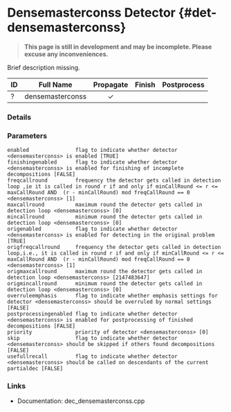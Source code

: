 # Densemasterconss Detector {#det-densemasterconss}
> **This page is still in development and may be incomplete. Please excuse any inconveniences.**

Brief description missing.

| ID |          Full Name          | Propagate | Finish | Postprocess |
|----|-----------------------------|:---------:|:------:|:-----------:|
| ?  | densemasterconss            | ✓ |   |   |


### Details

### Parameters

    enabled               flag to indicate whether detector <densemasterconss> is enabled [TRUE]
    finishingenabled      flag to indicate whether detector <densemasterconss> is enabled for finishing of incomplete decompositions [FALSE]
    freqcallround         frequency the detector gets called in detection loop ,ie it is called in round r if and only if minCallRound <= r <= maxCallRound AND  (r - minCallRound) mod freqCallRound == 0 <densemasterconss> [1]
    maxcallround          maximum round the detector gets called in detection loop <densemasterconss> [0]
    mincallround          minimum round the detector gets called in detection loop <densemasterconss> [0]
    origenabled           flag to indicate whether detector <densemasterconss> is enabled for detecting in the original problem [TRUE]
    origfreqcallround     frequency the detector gets called in detection loop,i.e., it is called in round r if and only if minCallRound <= r <= maxCallRound AND  (r - minCallRound) mod freqCallRound == 0 <densemasterconss> [1]
    origmaxcallround      maximum round the detector gets called in detection loop <densemasterconss> [2147483647]
    origmincallround      minimum round the detector gets called in detection loop <densemasterconss> [0]
    overruleemphasis      flag to indicate whether emphasis settings for detector <densemasterconss> should be overruled by normal settings [FALSE]
    postprocessingenabled flag to indicate whether detector <densemasterconss> is enabled for postprocessing of finished decompositions [FALSE]
    priority              priority of detector <densemasterconss> [0]
    skip                  flag to indicate whether detector <densemasterconss> should be skipped if others found decompositions [FALSE]
    usefullrecall         flag to indicate whether detector <densemasterconss> should be called on descendants of the current partialdec [FALSE]


### Links
 * Documentation: dec_densemasterconss.cpp
